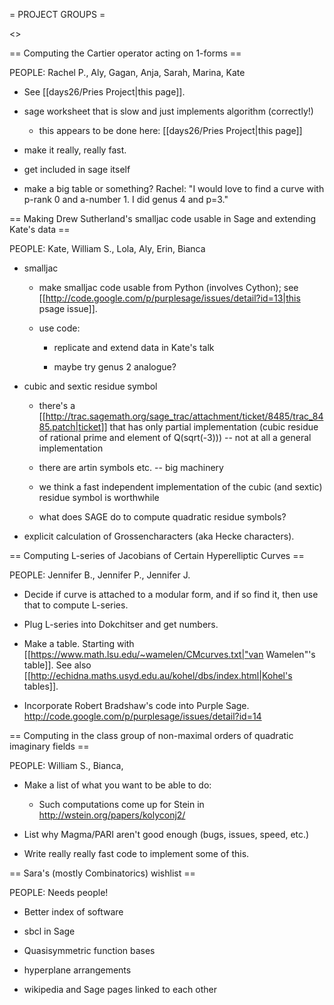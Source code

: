 = PROJECT GROUPS =

<<TableOfContents>>

== Computing the Cartier operator acting on 1-forms ==

PEOPLE: Rachel P., Aly, Gagan, Anja, Sarah, Marina, Kate

  * See [[days26/Pries Project|this page]].

  * sage worksheet that is slow and just implements algorithm (correctly!)
    - this appears to be done here: [[days26/Pries Project|this page]]

  * make it really, really fast. 

  * get included in sage itself

  * make a big table or something?   Rachel: "I would love to find a curve with p-rank 0 and a-number 1.   I did genus 4 and p=3."


== Making Drew Sutherland's smalljac code usable in Sage and extending Kate's data ==

PEOPLE: Kate, William S., Lola, Aly, Erin, Bianca

  * smalljac

      * make smalljac code usable from Python  (involves Cython); see [[http://code.google.com/p/purplesage/issues/detail?id=13|this psage issue]].

      * use code:
 
          - replicate and extend data in Kate's talk
 
          - maybe try genus 2 analogue?

  * cubic and sextic residue symbol

      * there's a [[http://trac.sagemath.org/sage_trac/attachment/ticket/8485/trac_8485.patch|ticket]] that has only partial implementation (cubic residue of rational prime and element of Q(sqrt(-3))) -- not at all a general implementation

      * there are artin symbols etc. -- big machinery

      * we think a fast independent implementation of the cubic (and sextic) residue symbol is worthwhile

      * what does SAGE do to compute quadratic residue symbols?

  * explicit calculation of Grossencharacters (aka Hecke characters). 


== Computing L-series of Jacobians of Certain Hyperelliptic Curves ==

PEOPLE: Jennifer B., Jennifer P., Jennifer J.

  * Decide if curve is attached to a modular form, and if so find it, then use that to compute L-series.

  * Plug L-series into Dokchitser and get numbers.

  * Make a table.  Starting with [[https://www.math.lsu.edu/~wamelen/CMcurves.txt|"van Wamelen"'s table]].  See also [[http://echidna.maths.usyd.edu.au/kohel/dbs/index.html|Kohel's tables]].

  * Incorporate Robert Bradshaw's code into Purple Sage.  http://code.google.com/p/purplesage/issues/detail?id=14


== Computing in the class group of non-maximal orders of quadratic imaginary fields ==

PEOPLE: William S., Bianca, 

  * Make a list of what you want to be able to do:
      - Such computations come up for Stein in http://wstein.org/papers/kolyconj2/

  * List why Magma/PARI aren't good enough (bugs, issues, speed, etc.)

  * Write really really fast code to implement some of this. 

  
== Sara's (mostly Combinatorics) wishlist ==

PEOPLE:  Needs people!

  * Better index of software
   
  * sbcl in Sage
    
  * Quasisymmetric function bases
  
  * hyperplane arrangements
  
  * wikipedia and Sage pages linked to each other
